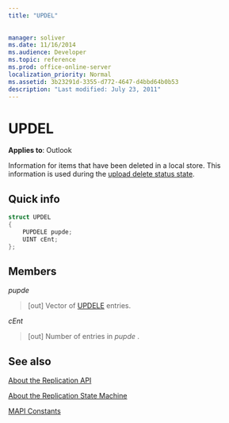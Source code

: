 ```yaml
---
title: "UPDEL"
 
 
manager: soliver
ms.date: 11/16/2014
ms.audience: Developer
ms.topic: reference
ms.prod: office-online-server
localization_priority: Normal
ms.assetid: 3b23291d-3355-d772-4647-d4bbd64b0b53
description: "Last modified: July 23, 2011"
---
```


# UPDEL

  
  
**Applies to**: Outlook 
  
Information for items that have been deleted in a local store. This information is used during the [upload delete status state](upload-delete-status-state.md).
  
## Quick info

```cpp
struct UPDEL 
{ 
    PUPDELE pupde; 
    UINT cEnt; 
};
```

## Members

 _pupde_
  
>  [out] Vector of [UPDELE](updele.md) entries. 
    
 _cEnt_
  
> [out] Number of entries in  *pupde*  . 
    
## See also



[About the Replication API](about-the-replication-api.md)
  
[About the Replication State Machine](about-the-replication-state-machine.md)
  
[MAPI Constants](mapi-constants.md)

